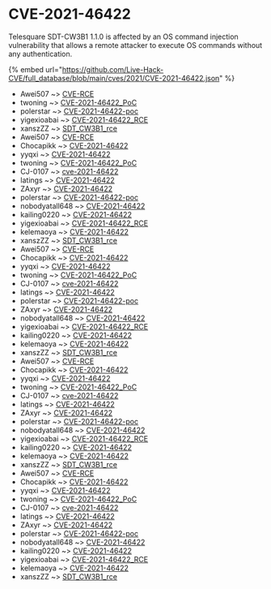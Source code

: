 # CVE-2021-46422

Telesquare SDT-CW3B1 1.1.0 is affected by an OS command injection vulnerability that allows a remote attacker to execute OS commands without any authentication.

{% embed url="https://github.com/Live-Hack-CVE/full_database/blob/main/cves/2021/CVE-2021-46422.json" %}


* Awei507 ~> [CVE-RCE](https://www.alice-snow.ru/2021/database/cve-2021-46422/cve-rce-awei507)
* twoning ~> [CVE-2021-46422_PoC](https://www.alice-snow.ru/2021/database/cve-2021-46422/cve-2021-46422_poc-twoning)
* polerstar ~> [CVE-2021-46422-poc](https://www.alice-snow.ru/2021/database/cve-2021-46422/cve-2021-46422-poc-polerstar)
* yigexioabai ~> [CVE-2021-46422_RCE](https://www.alice-snow.ru/2021/database/cve-2021-46422/cve-2021-46422_rce-yigexioabai)
* xanszZZ ~> [SDT_CW3B1_rce](https://www.alice-snow.ru/2021/database/cve-2021-46422/sdt_cw3b1_rce-xanszzz)
* Awei507 ~> [CVE-RCE](https://www.alice-snow.ru/2021/database/cve-2021-46422/cve-rce-awei507)
* Chocapikk ~> [CVE-2021-46422](https://www.alice-snow.ru/2021/database/cve-2021-46422/cve-2021-46422-chocapikk)
* yyqxi ~> [CVE-2021-46422](https://www.alice-snow.ru/2021/database/cve-2021-46422/cve-2021-46422-yyqxi)
* twoning ~> [CVE-2021-46422_PoC](https://www.alice-snow.ru/2021/database/cve-2021-46422/cve-2021-46422_poc-twoning)
* CJ-0107 ~> [cve-2021-46422](https://www.alice-snow.ru/2021/database/cve-2021-46422/cve-2021-46422-cj-0107)
* latings ~> [CVE-2021-46422](https://www.alice-snow.ru/2021/database/cve-2021-46422/cve-2021-46422-latings)
* ZAxyr ~> [CVE-2021-46422](https://www.alice-snow.ru/2021/database/cve-2021-46422/cve-2021-46422-zaxyr)
* polerstar ~> [CVE-2021-46422-poc](https://www.alice-snow.ru/2021/database/cve-2021-46422/cve-2021-46422-poc-polerstar)
* nobodyatall648 ~> [CVE-2021-46422](https://www.alice-snow.ru/2021/database/cve-2021-46422/cve-2021-46422-nobodyatall648)
* kailing0220 ~> [CVE-2021-46422](https://www.alice-snow.ru/2021/database/cve-2021-46422/cve-2021-46422-kailing0220)
* yigexioabai ~> [CVE-2021-46422_RCE](https://www.alice-snow.ru/2021/database/cve-2021-46422/cve-2021-46422_rce-yigexioabai)
* kelemaoya ~> [CVE-2021-46422](https://www.alice-snow.ru/2021/database/cve-2021-46422/cve-2021-46422-kelemaoya)
* xanszZZ ~> [SDT_CW3B1_rce](https://www.alice-snow.ru/2021/database/cve-2021-46422/sdt_cw3b1_rce-xanszzz)
* Awei507 ~> [CVE-RCE](https://www.alice-snow.ru/2021/database/cve-2021-46422/cve-rce-awei507)
* Chocapikk ~> [CVE-2021-46422](https://www.alice-snow.ru/2021/database/cve-2021-46422/cve-2021-46422-chocapikk)
* yyqxi ~> [CVE-2021-46422](https://www.alice-snow.ru/2021/database/cve-2021-46422/cve-2021-46422-yyqxi)
* twoning ~> [CVE-2021-46422_PoC](https://www.alice-snow.ru/2021/database/cve-2021-46422/cve-2021-46422_poc-twoning)
* CJ-0107 ~> [cve-2021-46422](https://www.alice-snow.ru/2021/database/cve-2021-46422/cve-2021-46422-cj-0107)
* latings ~> [CVE-2021-46422](https://www.alice-snow.ru/2021/database/cve-2021-46422/cve-2021-46422-latings)
* polerstar ~> [CVE-2021-46422-poc](https://www.alice-snow.ru/2021/database/cve-2021-46422/cve-2021-46422-poc-polerstar)
* ZAxyr ~> [CVE-2021-46422](https://www.alice-snow.ru/2021/database/cve-2021-46422/cve-2021-46422-zaxyr)
* nobodyatall648 ~> [CVE-2021-46422](https://www.alice-snow.ru/2021/database/cve-2021-46422/cve-2021-46422-nobodyatall648)
* yigexioabai ~> [CVE-2021-46422_RCE](https://www.alice-snow.ru/2021/database/cve-2021-46422/cve-2021-46422_rce-yigexioabai)
* kailing0220 ~> [CVE-2021-46422](https://www.alice-snow.ru/2021/database/cve-2021-46422/cve-2021-46422-kailing0220)
* kelemaoya ~> [CVE-2021-46422](https://www.alice-snow.ru/2021/database/cve-2021-46422/cve-2021-46422-kelemaoya)
* xanszZZ ~> [SDT_CW3B1_rce](https://www.alice-snow.ru/2021/database/cve-2021-46422/sdt_cw3b1_rce-xanszzz)
* Awei507 ~> [CVE-RCE](https://www.alice-snow.ru/2021/database/cve-2021-46422/cve-rce-awei507)
* Chocapikk ~> [CVE-2021-46422](https://www.alice-snow.ru/2021/database/cve-2021-46422/cve-2021-46422-chocapikk)
* yyqxi ~> [CVE-2021-46422](https://www.alice-snow.ru/2021/database/cve-2021-46422/cve-2021-46422-yyqxi)
* twoning ~> [CVE-2021-46422_PoC](https://www.alice-snow.ru/2021/database/cve-2021-46422/cve-2021-46422_poc-twoning)
* CJ-0107 ~> [cve-2021-46422](https://www.alice-snow.ru/2021/database/cve-2021-46422/cve-2021-46422-cj-0107)
* latings ~> [CVE-2021-46422](https://www.alice-snow.ru/2021/database/cve-2021-46422/cve-2021-46422-latings)
* ZAxyr ~> [CVE-2021-46422](https://www.alice-snow.ru/2021/database/cve-2021-46422/cve-2021-46422-zaxyr)
* polerstar ~> [CVE-2021-46422-poc](https://www.alice-snow.ru/2021/database/cve-2021-46422/cve-2021-46422-poc-polerstar)
* nobodyatall648 ~> [CVE-2021-46422](https://www.alice-snow.ru/2021/database/cve-2021-46422/cve-2021-46422-nobodyatall648)
* yigexioabai ~> [CVE-2021-46422_RCE](https://www.alice-snow.ru/2021/database/cve-2021-46422/cve-2021-46422_rce-yigexioabai)
* kailing0220 ~> [CVE-2021-46422](https://www.alice-snow.ru/2021/database/cve-2021-46422/cve-2021-46422-kailing0220)
* kelemaoya ~> [CVE-2021-46422](https://www.alice-snow.ru/2021/database/cve-2021-46422/cve-2021-46422-kelemaoya)
* xanszZZ ~> [SDT_CW3B1_rce](https://www.alice-snow.ru/2021/database/cve-2021-46422/sdt_cw3b1_rce-xanszzz)
* Awei507 ~> [CVE-RCE](https://www.alice-snow.ru/2021/database/cve-2021-46422/cve-rce-awei507)
* Chocapikk ~> [CVE-2021-46422](https://www.alice-snow.ru/2021/database/cve-2021-46422/cve-2021-46422-chocapikk)
* yyqxi ~> [CVE-2021-46422](https://www.alice-snow.ru/2021/database/cve-2021-46422/cve-2021-46422-yyqxi)
* twoning ~> [CVE-2021-46422_PoC](https://www.alice-snow.ru/2021/database/cve-2021-46422/cve-2021-46422_poc-twoning)
* CJ-0107 ~> [cve-2021-46422](https://www.alice-snow.ru/2021/database/cve-2021-46422/cve-2021-46422-cj-0107)
* latings ~> [CVE-2021-46422](https://www.alice-snow.ru/2021/database/cve-2021-46422/cve-2021-46422-latings)
* ZAxyr ~> [CVE-2021-46422](https://www.alice-snow.ru/2021/database/cve-2021-46422/cve-2021-46422-zaxyr)
* polerstar ~> [CVE-2021-46422-poc](https://www.alice-snow.ru/2021/database/cve-2021-46422/cve-2021-46422-poc-polerstar)
* nobodyatall648 ~> [CVE-2021-46422](https://www.alice-snow.ru/2021/database/cve-2021-46422/cve-2021-46422-nobodyatall648)
* kailing0220 ~> [CVE-2021-46422](https://www.alice-snow.ru/2021/database/cve-2021-46422/cve-2021-46422-kailing0220)
* yigexioabai ~> [CVE-2021-46422_RCE](https://www.alice-snow.ru/2021/database/cve-2021-46422/cve-2021-46422_rce-yigexioabai)
* kelemaoya ~> [CVE-2021-46422](https://www.alice-snow.ru/2021/database/cve-2021-46422/cve-2021-46422-kelemaoya)
* xanszZZ ~> [SDT_CW3B1_rce](https://www.alice-snow.ru/2021/database/cve-2021-46422/sdt_cw3b1_rce-xanszzz)